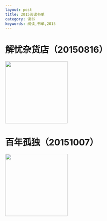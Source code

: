 ```yaml
---
layout: post
title: 2015阅读书单
category: 读书
keywords: 阅读,书单,2015
---
```


# 解忧杂货店（20150816）

<img src="https://gss2.bdstatic.com/9fo3dSag_xI4khGkpoWK1HF6hhy/baike/c0%3Dbaike92%2C5%2C5%2C92%2C30/sign=6cfc7715c51b9d169eca923392b7dfea/4afbfbedab64034f62ca27cca4c379310b551df0.jpg"  width="200">

# 百年孤独（20151007）

<img src="https://gss3.bdstatic.com/-Po3dSag_xI4khGkpoWK1HF6hhy/baike/c0%3Dbaike220%2C5%2C5%2C220%2C73/sign=3d5aab6ab11c8701c2bbbab44616f54a/279759ee3d6d55fba1d263a86f224f4a20a4dd23.jpg"  width="200">
